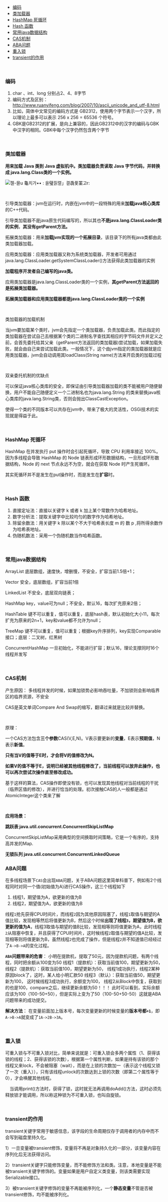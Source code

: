 <br/>

<!-- TOC -->

- [编码](#%e7%bc%96%e7%a0%81)
- [类加载器](#%e7%b1%bb%e5%8a%a0%e8%bd%bd%e5%99%a8)
- [HashMap 死循环](#hashmap-%e6%ad%bb%e5%be%aa%e7%8e%af)
- [Hash 函数](#hash-%e5%87%bd%e6%95%b0)
- [常用java数据结构](#%e5%b8%b8%e7%94%a8java%e6%95%b0%e6%8d%ae%e7%bb%93%e6%9e%84)
- [CAS机制](#cas%e6%9c%ba%e5%88%b6)
- [ABA问题](#aba%e9%97%ae%e9%a2%98)
- [重入锁](#%e9%87%8d%e5%85%a5%e9%94%81)
- [transient的作用](#transient%e7%9a%84%e4%bd%9c%e7%94%a8)

<!-- /TOC -->

<br/>

### 编码

1. char 、int、long 分别占2、4、8字节
2. 编码方式及区别： http://www.ruanyifeng.com/blog/2007/10/ascii_unicode_and_utf-8.html
3. 比如，简体中文常见的编码方式是     GB2312，使用两个字节表示一个汉字，所以理论上最多可以表示 256 x 256 = 65536 个符号。
4. GBK是GB2312的扩展，是向上兼容的，因此GB2312中的汉字的编码与GBK中汉字的相同。GBK中每个汉字仍然包含两个字节

<br/>

### 类加载器

**用来加载 Java 类到 Java 虚拟机中。类加载器负责读取 Java 字节代码，并转换成 java.lang.Class类的一个实例。**

 ![젤-믈u  龜치가••  : 을璧짉렬」결毳퓿罣고r: ](知识点images/clip_imageClassLoad.png)



<br/>

引导类加载器：jvm在运行时，内嵌在jvm中的一段特殊的用来**加载java核心类库**的C++代码。

引导类加载器不是java原生代码编写的，所以其也**不是java.lang.ClassLoader类的实例**，**其没有getParent方法。**

拓展类加载器：用来**加载jvm实现的一个拓展目录**，该目录下的所有java类都由此类加载器加载。

应用类加载器：应用类加载器又称为系统类加载器，开发者可用通过 java.lang.ClassLoader.getSystemClassLoader()方法获得此类加载器的实例

**加载程序开发者自己编写的java类。**

应用类加载器是java.lang.ClassLoader类的一个实例，**其getParent方法返回的是拓展类加载器。**

**拓展类加载器和应用类加载器都是java.lang.ClassLoader类的一个实例**

<br/>

类加载器的加载机制

当jvm要加载某个类时，jvm会先指定一个类加载器，负责加载此类。而此指定的类加载器在尝试自己去根据某个类的二进制名字查找其相应的字节码文件并定义之前，会首先委托给其父亲（getParent方法返回的类加载器)尝试加载，如果加载失败，就会由自己来尝试加载此类。一般情况下，这个由jvm指定的类加载器就是应用类加载器，jvm会自动调用其loadClass(String name)方法来开启类的加载过程

<br/>

双亲委托机制的优缺点

可以保证java核心类库的安全，即保证由引导类加载器加载的类不能被用户随便替换，用户不能自己随便定义一个二进制名也为java.lang.String     的类来替换java核心类库的java.lang.String类，否则会抛出ClassCastException。

使得一个类的不同版本可以共存在jvm中，带来了极大的灵活性，OSGi技术的实现就是得益于此。

<br/>

### HashMap 死循环

HashMap 在并发执行 put 操作时会引起死循环，导致 CPU 利用率接近 100%。因为多线程会导致 HashMap 的 Node 链表形成环形数据结构，一旦形成环形数据结构，Node 的 next 节点永远不为空，就会在获取 Node 时产生死循环。

其实死循环并不是发生在put操作时，而是发生在**扩容**时。

<br/>

### Hash 函数

1. 直接定址法：直接以关键字 k 或者 k 加上某个常数作为哈希地址。
2. 数字分析法：提取关键字中比较均匀的数字作为哈希地址。
3. 除留余数法：用关键字 k 除以某个不大于哈希表长度 m 的 数     p ,将所得余数作为哈希表地址。
4. 伪随机数法：采用一个伪随机数当作哈希函数。

<br/>

### 常用java数据结构

ArrayList 底层数组，速度快，增删慢，不安全，扩容当前1.5倍+1；

Vector 安全，底层数组，扩容当前1倍

LinkedList 不安全，底层双向链表；

HashMap key，value可为null；不安全，默认16，每次扩充原来2倍；

HashTable 键不可以重复，值可以重复，底层hash表，默认初始化大小11，每次扩充为原来的2n+1，key和value都不允许为null；

TreeMap 键不可以重复，值可以重复；根据key升序排列，key实现Comparable接口；底层：二叉树，红黑树

ConcurrentHashMap 一旦初始化，不能进行扩容；默认16，理论支撑同时16个线程并发写

<br/>

### CAS机制

产生原因： 多线程并发的时候，如果加锁势必影响吞吐量，不加锁则会影响临界区的临界资源，不安全

CAS是英文单词Compare And Swap的缩写，翻译过来就是比较并替换。

<br/>

原理： 

一个CAS方法包含**三个参数**CAS(V,E,N)。V表示要更新的**变量**，E表示**预期值**，N表示**新值**。

**只有当V的值等于E时，才会将V的值修改为N。**

**如果V的值不等于E，说明已经被其他线程修改了，当前线程可以放弃此操作，也可以再次尝试次操作直至修改成功。**

基于这样的算法，CAS操作即使没有锁，也可以发现其他线程对当前线程的干扰（临界区值的修改），并进行恰当的处理。初次接触CAS的人一般都是通过AtomicInteger这个类来了解

<br/>

**应用场景：**

**跳跃表  java.util.concurrent.ConcurrentSkipListMap**

ConcurrentSkipListMap采用典型的空间换取时间策略，它是一个有序的，支持高并发的Map.

 **无锁队列  java.util.concurrent.ConcurrentLinkedQueue**





### ABA问题

在多线程场景下`CAS`会出现`ABA`问题，关于ABA问题这里简单科普下，例如有2个线程同时对同一个值(初始值为A)进行CAS操作，这三个线程如下

1. 线程1，期望值为A，欲更新的值为B
2. 线程2，期望值为A，欲更新的值为B

线程`1`抢先获得CPU时间片，而线程`2`因为其他原因阻塞了，线程`1`取值与期望的A值比较，发现相等然后将值更新为B，然后这个时候**出现了线程`3`，期望值为B，欲更新的值为A**，线程3取值与期望的值B比较，发现相等则将值更新为A，此时线程`2`从阻塞中恢复，并且获得了CPU时间片，这时候线程`2`取值与期望的值A比较，发现相等则将值更新为B，虽然线程`2`也完成了操作，但是线程`2`并不知道值已经经过了`A->B->A`的变化过程。

**`ABA`问题带来的危害**：
 小明在提款机，提取了50元，因为提款机问题，有两个线程，同时把余额从100变为50
 线程1（提款机）：获取当前值100，期望更新为50，
 线程2（提款机）：获取当前值100，期望更新为50，
 线程1成功执行，线程2某种原因block了，这时，某人给小明汇款50
 线程3（默认）：获取当前值50，期望更新为100，
 这时候线程3成功执行，余额变为100，
 线程2从Block中恢复，获取到的也是100，compare之后，继续更新余额为50！！！
 此时可以看到，实际余额应该为100（100-50+50），但是实际上变为了50（100-50+50-50）这就是ABA问题带来的成功提交。

**解决方法**： 在变量前面加上版本号，每次变量更新的时候变量的**版本号都`+1`**，即`A->B->A`就变成了`1A->2B->3A`。

[参考]: https://juejin.im/post/5c87afa06fb9a049f1550b04



<br/>

### 重入锁

可重入锁与不可重入锁对比，简单来说就是：可重入锁会多两个属性（1、获得该锁的线程；2、获得该锁的次数），根据第一个属性判断，如果是持有该锁的那个线程又来lock，不会被阻塞（wait），而是在上锁的次数加一（表示这个线程又锁了一次（重入）），只有该线程unlock的次数达到上锁的次数（即第二个属性等于0），才会唤醒其他线程。

　当调用print()方法时，获得了锁，这时就无法再调用doAdd()方法，这时必须先释放锁才能调用，所以称这种锁为不可重入锁，也叫自旋锁。

<br/>

### transient的作用

transient关键字常用于敏感信息，该字段的生命周期仅存于调用者的内存中而不会写到磁盘里持久化。

1）一旦变量被transient修饰，变量将不再是对象持久化的一部分，该变量内容在序列化后无法获得访问。

2）transient关键字只能修饰变量，而不能修饰方法和类。注意，本地变量是不能被transient关键字修饰的。变量如果是用户自定义类变量，则该类需要实现Serializable接口。

3）被transient关键字修饰的变量不再能被序列化，一个**静态变量**不管是否被transient修饰，均不能被序列化。

















